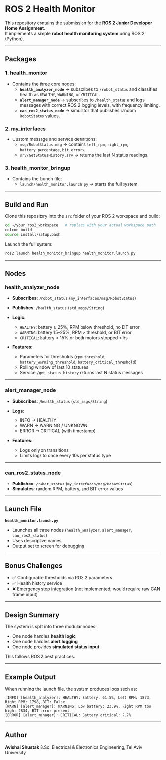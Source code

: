 # ROS 2 Health Monitor

This repository contains the submission for the **ROS 2 Junior Developer Home Assignment**.  
It implements a simple **robot health monitoring system** using ROS 2 (Python).

---

## Packages

### 1. health_monitor
- Contains the three core nodes:
  - **`health_analyzer_node`** → subscribes to `/robot_status` and classifies health as `HEALTHY`, `WARNING`, or `CRITICAL`.
  - **`alert_manager_node`** → subscribes to `/health_status` and logs messages with correct ROS 2 logging levels, with frequency limiting.
  - **`can_ros2_status_node`** → simulator that publishes random `RobotStatus` values.

### 2. my_interfaces
- Custom message and service definitions:
  - `msg/RobotStatus.msg` → contains `left_rpm`, `right_rpm`, `battery_percentage`, `bit_errors`.
  - `srv/GetStatusHistory.srv` → returns the last N status readings.

### 3. health_monitor_bringup
- Contains the launch file:
  - `launch/health_monitor.launch.py` → starts the full system.

---

## Build and Run

Clone this repository into the `src` folder of your ROS 2 workspace and build:

```bash
cd ~/your_ros2_workspace   # replace with your actual workspace path
colcon build
source install/setup.bash
```

Launch the full system:

```bash
ros2 launch health_monitor_bringup health_monitor.launch.py
```

---

## Nodes

### health_analyzer_node

* **Subscribes**: `/robot_status` (`my_interfaces/msg/RobotStatus`)
* **Publishes**: `/health_status` (`std_msgs/String`)
* **Logic**:

  * `HEALTHY`: battery ≥ 25%, RPM below threshold, no BIT error
  * `WARNING`: battery 15–25%, RPM > threshold, or BIT error
  * `CRITICAL`: battery < 15% or both motors stopped > 5s
* **Features**:

  * Parameters for thresholds (`rpm_threshold`, `battery_warning_threshold`, `battery_critical_threshold`)
  * Rolling window of last 10 statuses
  * Service `/get_status_history` returns last N status messages

---

### alert_manager_node

* **Subscribes**: `/health_status` (`std_msgs/String`)
* **Logs**:

  * INFO → HEALTHY
  * WARN → WARNING / UNKNOWN
  * ERROR → CRITICAL (with timestamp)
* **Features**:

  * Logs only on transitions
  * Limits logs to once every 10s per status type

---

### can_ros2_status_node

* **Publishes**: `/robot_status` (`my_interfaces/msg/RobotStatus`)
* **Simulates**: random RPM, battery, and BIT error values

---

## Launch File

**`health_monitor.launch.py`**

* Launches all three nodes (`health_analyzer`, `alert_manager`, `can_ros2_status`)
* Uses descriptive names
* Output set to screen for debugging

---

## Bonus Challenges

* ✅ Configurable thresholds via ROS 2 parameters
* ✅ Health history service
* ❌ Emergency stop integration (not implemented; would require raw CAN frame input)

---

## Design Summary

The system is split into three modular nodes:

* One node handles **health logic**
* One node handles **alert logging**
* One node provides **simulated status input**

This follows ROS 2 best practices.

---

## Example Output

When running the launch file, the system produces logs such as:

```
[INFO] [health_analyzer]: HEALTHY: Battery: 61.5%, Left RPM: 1873, Right RPM: 1798, BIT: False
[WARN] [alert_manager]: WARNING: Low battery: 23.9%, Right RPM too high: 2834, BIT error present
[ERROR] [alert_manager]: CRITICAL: Battery critical: 7.7%
```

---

## Author

**Avishai Shustak**
B.Sc. Electrical & Electronics Engineering, Tel Aviv University
